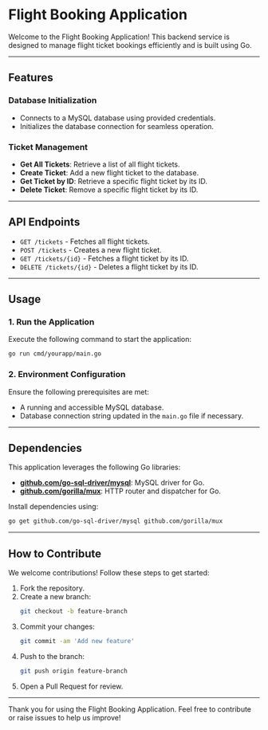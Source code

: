 # Flight Booking Application

Welcome to the Flight Booking Application! This backend service is designed to manage flight ticket bookings efficiently and is built using Go.

---

## Features

### Database Initialization
- Connects to a MySQL database using provided credentials.
- Initializes the database connection for seamless operation.

### Ticket Management
- **Get All Tickets**: Retrieve a list of all flight tickets.
- **Create Ticket**: Add a new flight ticket to the database.
- **Get Ticket by ID**: Retrieve a specific flight ticket by its ID.
- **Delete Ticket**: Remove a specific flight ticket by its ID.

---

## API Endpoints

- `GET /tickets` - Fetches all flight tickets.
- `POST /tickets` - Creates a new flight ticket.
- `GET /tickets/{id}` - Fetches a flight ticket by its ID.
- `DELETE /tickets/{id}` - Deletes a flight ticket by its ID.

---

## Usage

### 1. Run the Application

Execute the following command to start the application:

```sh
go run cmd/yourapp/main.go
```

### 2. Environment Configuration

Ensure the following prerequisites are met:

- A running and accessible MySQL database.
- Database connection string updated in the `main.go` file if necessary.

---

## Dependencies

This application leverages the following Go libraries:

- **[github.com/go-sql-driver/mysql](https://github.com/go-sql-driver/mysql)**: MySQL driver for Go.
- **[github.com/gorilla/mux](https://github.com/gorilla/mux)**: HTTP router and dispatcher for Go.

Install dependencies using:

```sh
go get github.com/go-sql-driver/mysql github.com/gorilla/mux
```

---

## How to Contribute

We welcome contributions! Follow these steps to get started:

1. Fork the repository.
2. Create a new branch:
   ```sh
   git checkout -b feature-branch
   ```
3. Commit your changes:
   ```sh
   git commit -am 'Add new feature'
   ```
4. Push to the branch:
   ```sh
   git push origin feature-branch
   ```
5. Open a Pull Request for review.

---

Thank you for using the Flight Booking Application. Feel free to contribute or raise issues to help us improve!
